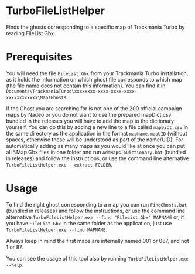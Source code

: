 # TurboFileListHelper
Finds the ghosts corresponding to a specific map of Trackmania Turbo by reading FileList.Gbx.
# Prerequisites
You will need the file `FileList.Gbx` from your Trackmania Turbo installation, as it holds the information on which ghost file corresponds to which map (the file name does not contain this information). You can find it in `Documents\TrackmaniaTurbo\xxxxxxxx-xxxx-xxxx-xxxx-xxxxxxxxxxxx\MapsGhosts`.

If the Ghost you are searching for is not one of the 200 official campaign maps by Nadeo or you do not want to use the prepared mapDict.csv bundled in the releases you will have to add the map to the dictionary yourself. You can do this by adding a new line to a file called `mapDict.csv` in the same directory as the application in the format `mapName,mapUID` (without spaces, otherwise these will be understood as part of the name/UID). For automatically adding as many maps as you would like at once you can put all *.Map.Gbx files in one folder and run `AddMapsToDictionary.bat` (bundled in releases) and follow the instructions, or use the command line alternative `TurboFileListHelper.exe --extract FOLDER`.
# Usage
To find the right ghost corresponding to a map you can run `FindGhosts.bat` (bundled in releases) and follow the instructions, or use the command line alternative `TurboFileListHelper.exe --find "FileList.Gbx" MAPNAME` or, if you have `FileList.Gbx` in the same folder as the application, just use `TurboFileListHelper.exe --find MAPNAME`.

Always keep in mind the first maps are internally named 001 or 087, and not 1 or 87.

You can see the usage of this tool also by running `TurboFileListHelper.exe --help`.
